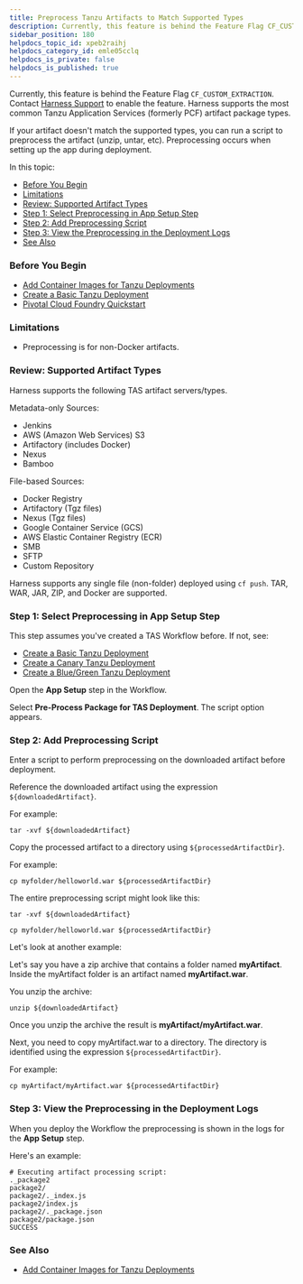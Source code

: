 ```yaml
---
title: Preprocess Tanzu Artifacts to Match Supported Types
description: Currently, this feature is behind the Feature Flag CF_CUSTOM_EXTRACTION. Contact Harness Support to enable the feature.. Harness supports the most common Tanzu Application Services (formerly PCF) art…
sidebar_position: 180 
helpdocs_topic_id: xpeb2raihj
helpdocs_category_id: emle05cclq
helpdocs_is_private: false
helpdocs_is_published: true
---
```


Currently, this feature is behind the Feature Flag `CF_CUSTOM_EXTRACTION`. Contact [Harness Support](mailto:support@harness.io) to enable the feature. Harness supports the most common Tanzu Application Services (formerly PCF) artifact package types.

If your artifact doesn't match the supported types, you can run a script to preprocess the artifact (unzip, untar, etc). Preprocessing occurs when setting up the app during deployment.

In this topic:

* [Before You Begin](#before_you_begin)
* [Limitations](#limitations)
* [Review: Supported Artifact Types](#review_supported_artifact_types)
* [Step 1: Select Preprocessing in App Setup Step](#step_1_select_preprocessing_in_app_setup_step)
* [Step 2: Add Preprocessing Script](#step_2_add_preprocessing_script)
* [Step 3: View the Preprocessing in the Deployment Logs](#step_3_view_the_preprocessing_in_the_deployment_logs)
* [See Also](#see_also)

### Before You Begin

* [Add Container Images for Tanzu Deployments](add-container-images-for-pcf-deployments.md)
* [Create a Basic Tanzu Deployment](create-a-basic-pcf-deployment.md)
* [Pivotal Cloud Foundry Quickstart](https://docs.harness.io/article/hy819vmsux-pivotal-cloud-foundry-quickstart)

### Limitations

* Preprocessing is for non-Docker artifacts.

### Review: Supported Artifact Types

Harness supports the following TAS artifact servers/types.

Metadata-only Sources:

* Jenkins
* AWS (Amazon Web Services) S3
* Artifactory (includes Docker)
* Nexus
* Bamboo

File-based Sources:

* Docker Registry
* Artifactory (Tgz files)
* Nexus (Tgz files)
* Google Container Service (GCS)
* AWS Elastic Container Registry (ECR)
* SMB
* SFTP
* Custom Repository

Harness supports any single file (non-folder) deployed using `cf push`. TAR, WAR, JAR, ZIP, and Docker are supported.

### Step 1: Select Preprocessing in App Setup Step

This step assumes you've created a TAS Workflow before. If not, see:

* [Create a Basic Tanzu Deployment](create-a-basic-pcf-deployment.md)
* [Create a Canary Tanzu Deployment](create-a-canary-pcf-deployment.md)
* [Create a Blue/Green Tanzu Deployment](create-a-blue-green-pcf-deployment.md)

Open the **App Setup** step in the Workflow.

Select **Pre-Process Package for TAS Deployment**. The script option appears.

### Step 2: Add Preprocessing Script

Enter a script to perform preprocessing on the downloaded artifact before deployment.

Reference the downloaded artifact using the expression `${downloadedArtifact}`.

For example:


```
tar -xvf ${downloadedArtifact}
```
Copy the processed artifact to a directory using `${processedArtifactDir}`.

For example:


```
cp myfolder/helloworld.war ${processedArtifactDir}
```
The entire preprocessing script might look like this:


```
tar -xvf ${downloadedArtifact}  
  
cp myfolder/helloworld.war ${processedArtifactDir}
```
Let's look at another example:

Let's say you have a zip archive that contains a folder named **myArtifact**. Inside the myArtifact folder is an artifact named **myArtifact.war**.

You unzip the archive:


```
unzip ${downloadedArtifact}
```
Once you unzip the archive the result is **myArtifact/myArtifact.war**.

Next, you need to copy myArtifact.war to a directory. The directory is identified using the expression `${processedArtifactDir}`.

For example:


```
cp myArtifact/myArtifact.war ${processedArtifactDir}
```
### Step 3: View the Preprocessing in the Deployment Logs

When you deploy the Workflow the preprocessing is shown in the logs for the **App Setup** step.

Here's an example:


```
# Executing artifact processing script:   
._package2  
package2/  
package2/._index.js  
package2/index.js  
package2/._package.json  
package2/package.json  
SUCCESS
```
### See Also

* [Add Container Images for Tanzu Deployments](add-container-images-for-pcf-deployments.md)

